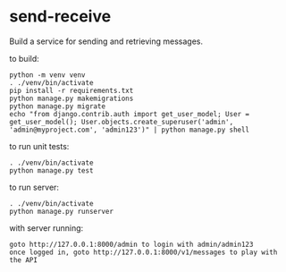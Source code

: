 # send-receive
Build a service for sending and retrieving messages.

to build:
```
python -m venv venv
. ./venv/bin/activate
pip install -r requirements.txt
python manage.py makemigrations
python manage.py migrate
echo "from django.contrib.auth import get_user_model; User = get_user_model(); User.objects.create_superuser('admin', 'admin@myproject.com', 'admin123')" | python manage.py shell
```

to run unit tests:
```
. ./venv/bin/activate
python manage.py test
```

to run server:
```
. ./venv/bin/activate
python manage.py runserver 
```

with server running:
```
goto http://127.0.0.1:8000/admin to login with admin/admin123
once logged in, goto http://127.0.0.1:8000/v1/messages to play with the API
```
